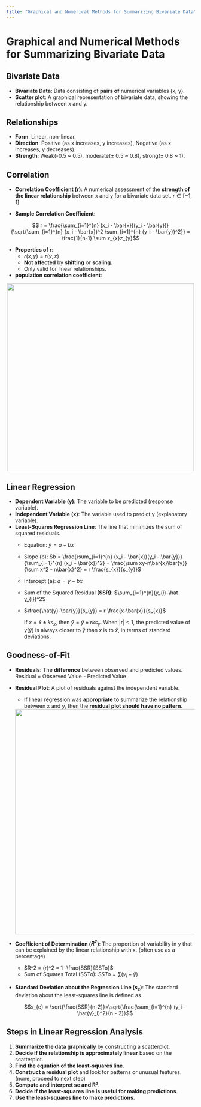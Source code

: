 ```yaml
---
title: "Graphical and Numerical Methods for Summarizing Bivariate Data"
---
```

# Graphical and Numerical Methods for Summarizing Bivariate Data
## Bivariate Data
- **Bivariate Data**: Data consisting of **pairs of** numerical variables (x, y).
- **Scatter plot**: A graphical representation of bivariate data, showing the relationship between x and y.

## Relationships
- **Form**: Linear, non-linear.
- **Direction**: Positive (as x increases, y increases), Negative (as x increases, y decreases).
- **Strength**: Weak(-0.5 ~ 0.5), moderate($\pm$ 0.5 ~ 0.8), strong($\pm$ 0.8 ~ 1).

## Correlation
- **Correlation Coefficient (r)**: A numerical assessment of the **strength of the linear relationship** between x and y for a bivariate data set. $r \in [-1, 1]$
  
- **Sample Correlation Coefficient**:
 <div align="center">
   
$$ r = \frac{\sum_{i=1}^{n} (x_i - \bar{x})(y_i - \bar{y})}{\sqrt{\sum_{i=1}^{n} (x_i - \bar{x})^2 \sum_{i=1}^{n} (y_i - \bar{y})^2}} = \frac{1}{n-1} \sum z_{x}z_{y}$$ 
 </div>
 
- **Properties of r**:
  - $r(x, y) = r(y, x)$ 
  - **Not affected** by **shifting** or **scaling**.
  - Only valid for linear relationships.
- **population correlation coefficient**:
<div align="center">
  <img src="https://github.com/user-attachments/assets/ed23b0b5-a1b7-425b-a598-3acf175fbb57" width=500 /">
</div>

## Linear Regression
- **Dependent Variable (y)**: The variable to be predicted (response variable).
- **Independent Variable (x)**: The variable used to predict y (explanatory
variable).
- **Least-Squares Regression Line**: The line that minimizes the sum of squared residuals.
  - Equation: $\hat{y} = a + bx$
    
  - Slope (b): $b = \frac{\sum_{i=1}^{n} (x_i - \bar{x})(y_i - \bar{y})}{\sum_{i=1}^{n} (x_i - \bar{x})^2} = \frac{\sum xy-n\bar{x}\bar{y}}{\sum x^2 - n\bar{x}^2} = r \frac{s_{x}}{s_{y}}$
    
  - Intercept (a): $a = \bar{y} - b\bar{x}$
  - Sum of the Squared Residual **(SSR)**: $\sum_{i=1}^{n}(y_{i}-\hat y_{i})^2$
  - $\frac{\hat{y}-\bar{y}}{s_{y}} = r \frac{x-\bar{x}}{s_{x}}$
    
    If $x=\bar{x} \pm ks_{x}$, then $\hat{y}=\bar{y} \pm rks_{y}$. When |r| < 1, the predicted value of $y(\hat{y})$ is always closer to $\bar{y}$ than $x$ is to $\bar{x}$, in terms of standard deviations.

## Goodness-of-Fit
- **Residuals**: The **difference** between observed and predicted values. Residual = Observed Value - Predicted Value
- **Residual Plot**: A plot of residuals against the independent variable.
  - If linear regression was **appropriate** to summarize the relationship between x and y, then the **residual plot should have no pattern**.
    
  <div align="center">
  <img src="https://github.com/user-attachments/assets/56baa7af-a711-4388-9e20-72d8be77dd15" width=600 /">
</div>

- **Coefficient of Determination ($R^2$)**: The proportion of variability in y that can be explained by the linear relationship with x. (often use as a percentage)
  - $R^2 = (r)^2 = 1 -\frac{SSR}{SSTo}$
  - Sum of Squares Total (SSTo): $SSTo = \sum(y_{i} - \bar{y})$
  
- **Standard Deviation about the Regression Line ($s_{e}$)**: The standard deviation about the least-squares line is defined as
  <div align="center">
  $$s_{e} = \sqrt{\frac{SSR}{n-2}}=\sqrt{\frac{\sum_{i=1}^{n} (y_i - \hat{y}_i)^2}{n - 2}}$$
  </div>
  

## Steps in Linear Regression Analysis
1. **Summarize the data graphically** by constructing a scatterplot.
2. **Decide if the relationship is approximately linear** based on the scatterplot.
3. **Find the equation of the least-squares line**.
4. **Construct a residual plot** and look for patterns or unusual features.(none, proceed to next step)
5. **Compute and interpret se and R²**.
6. **Decide if the least-squares line is useful for making predictions**.
7. **Use the least-squares line to make predictions**.

